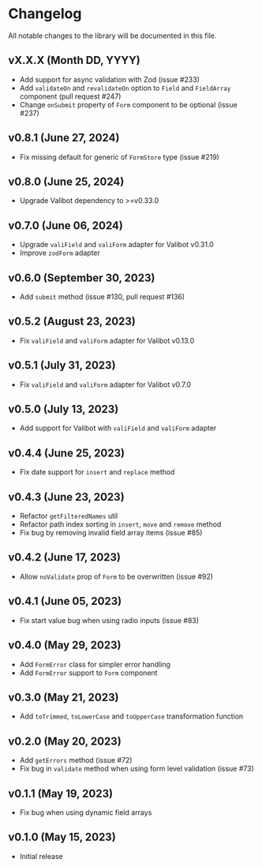# Changelog

All notable changes to the library will be documented in this file.

## vX.X.X (Month DD, YYYY)

- Add support for async validation with Zod (issue #233)
- Add `validateOn` and `revalidateOn` option to `Field` and `FieldArray` component (pull request #247)
- Change `onSubmit` property of `Form` component to be optional (issue #237)

## v0.8.1 (June 27, 2024)

- Fix missing default for generic of `FormStore` type (issue #219)

## v0.8.0 (June 25, 2024)

- Upgrade Valibot dependency to >=v0.33.0

## v0.7.0 (June 06, 2024)

- Upgrade `valiField` and `valiForm` adapter for Valibot v0.31.0
- Improve `zodForm` adapter

## v0.6.0 (September 30, 2023)

- Add `submit` method (issue #130, pull request #136)

## v0.5.2 (August 23, 2023)

- Fix `valiField` and `valiForm` adapter for Valibot v0.13.0

## v0.5.1 (July 31, 2023)

- Fix `valiField` and `valiForm` adapter for Valibot v0.7.0

## v0.5.0 (July 13, 2023)

- Add support for Valibot with `valiField` and `valiForm` adapter

## v0.4.4 (June 25, 2023)

- Fix date support for `insert` and `replace` method

## v0.4.3 (June 23, 2023)

- Refactor `getFilteredNames` util
- Refactor path index sorting in `insert`, `move` and `remove` method
- Fix bug by removing invalid field array items (issue #85)

## v0.4.2 (June 17, 2023)

- Allow `noValidate` prop of `Form` to be overwritten (issue #92)

## v0.4.1 (June 05, 2023)

- Fix start value bug when using radio inputs (issue #83)

## v0.4.0 (May 29, 2023)

- Add `FormError` class for simpler error handling
- Add `FormError` support to `Form` component

## v0.3.0 (May 21, 2023)

- Add `toTrimmed`, `toLowerCase` and `toUpperCase` transformation function

## v0.2.0 (May 20, 2023)

- Add `getErrors` method (issue #72)
- Fix bug in `validate` method when using form level validation (issue #73)

## v0.1.1 (May 19, 2023)

- Fix bug when using dynamic field arrays

## v0.1.0 (May 15, 2023)

- Initial release
